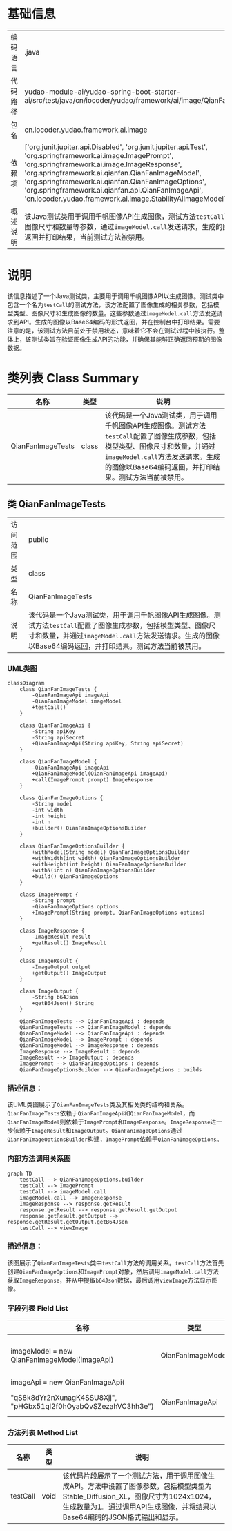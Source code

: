 # 基础信息

|      |      |
|------|------|
| 编码语言 | .java |
| 代码路径 | yudao-module-ai/yudao-spring-boot-starter-ai/src/test/java/cn/iocoder/yudao/framework/ai/image/QianFanImageTests.java |
| 包名 | cn.iocoder.yudao.framework.ai.image |
| 依赖项 | ['org.junit.jupiter.api.Disabled', 'org.junit.jupiter.api.Test', 'org.springframework.ai.image.ImagePrompt', 'org.springframework.ai.image.ImageResponse', 'org.springframework.ai.qianfan.QianFanImageModel', 'org.springframework.ai.qianfan.QianFanImageOptions', 'org.springframework.ai.qianfan.api.QianFanImageApi', 'cn.iocoder.yudao.framework.ai.image.StabilityAiImageModelTests.viewImage'] |
| 概述说明 | 该Java测试类用于调用千帆图像API生成图像，测试方法`testCall`配置了模型类型、图像尺寸和数量等参数，通过`imageModel.call`发送请求，生成的图像以Base64编码返回并打印结果，当前测试方法被禁用。 |

# 说明

该信息描述了一个Java测试类，主要用于调用千帆图像API以生成图像。测试类中包含一个名为`testCall`的测试方法，该方法配置了图像生成的相关参数，包括模型类型、图像尺寸和生成图像的数量。这些参数通过`imageModel.call`方法发送请求到API。生成的图像以Base64编码的形式返回，并在控制台中打印结果。需要注意的是，该测试方法目前处于禁用状态，意味着它不会在测试过程中被执行。整体上，该测试类旨在验证图像生成API的功能，并确保其能够正确返回预期的图像数据。

# 类列表 Class Summary

| 名称   | 类型  | 说明 |
|-------|------|-------------|
| QianFanImageTests | class | 该代码是一个Java测试类，用于调用千帆图像API生成图像。测试方法`testCall`配置了图像生成参数，包括模型类型、图像尺寸和数量，并通过`imageModel.call`方法发送请求。生成的图像以Base64编码返回，并打印结果。测试方法当前被禁用。 |



## 类 QianFanImageTests

|      |      |
|------|------|
| 访问范围 | public |
| 类型 | class |
| 名称 | QianFanImageTests |
| 说明 | 该代码是一个Java测试类，用于调用千帆图像API生成图像。测试方法`testCall`配置了图像生成参数，包括模型类型、图像尺寸和数量，并通过`imageModel.call`方法发送请求。生成的图像以Base64编码返回，并打印结果。测试方法当前被禁用。 |


### UML类图

```mermaid
classDiagram
    class QianFanImageTests {
        -QianFanImageApi imageApi
        -QianFanImageModel imageModel
        +testCall()
    }

    class QianFanImageApi {
        -String apiKey
        -String apiSecret
        +QianFanImageApi(String apiKey, String apiSecret)
    }

    class QianFanImageModel {
        -QianFanImageApi imageApi
        +QianFanImageModel(QianFanImageApi imageApi)
        +call(ImagePrompt prompt) ImageResponse
    }

    class QianFanImageOptions {
        -String model
        -int width
        -int height
        -int n
        +builder() QianFanImageOptionsBuilder
    }

    class QianFanImageOptionsBuilder {
        +withModel(String model) QianFanImageOptionsBuilder
        +withWidth(int width) QianFanImageOptionsBuilder
        +withHeight(int height) QianFanImageOptionsBuilder
        +withN(int n) QianFanImageOptionsBuilder
        +build() QianFanImageOptions
    }

    class ImagePrompt {
        -String prompt
        -QianFanImageOptions options
        +ImagePrompt(String prompt, QianFanImageOptions options)
    }

    class ImageResponse {
        -ImageResult result
        +getResult() ImageResult
    }

    class ImageResult {
        -ImageOutput output
        +getOutput() ImageOutput
    }

    class ImageOutput {
        -String b64Json
        +getB64Json() String
    }

    QianFanImageTests --> QianFanImageApi : depends
    QianFanImageTests --> QianFanImageModel : depends
    QianFanImageModel --> QianFanImageApi : depends
    QianFanImageModel --> ImagePrompt : depends
    QianFanImageModel --> ImageResponse : depends
    ImageResponse --> ImageResult : depends
    ImageResult --> ImageOutput : depends
    ImagePrompt --> QianFanImageOptions : depends
    QianFanImageOptionsBuilder --> QianFanImageOptions : builds
```

### 描述信息：
该UML类图展示了`QianFanImageTests`类及其相关类的结构和关系。`QianFanImageTests`依赖于`QianFanImageApi`和`QianFanImageModel`，而`QianFanImageModel`则依赖于`ImagePrompt`和`ImageResponse`。`ImageResponse`进一步依赖于`ImageResult`和`ImageOutput`。`QianFanImageOptions`通过`QianFanImageOptionsBuilder`构建，`ImagePrompt`依赖于`QianFanImageOptions`。


### 内部方法调用关系图

```mermaid
graph TD
    testCall --> QianFanImageOptions.builder
    testCall --> ImagePrompt
    testCall --> imageModel.call
    imageModel.call --> ImageResponse
    ImageResponse --> response.getResult
    response.getResult --> response.getResult.getOutput
    response.getResult.getOutput --> response.getResult.getOutput.getB64Json
    testCall --> viewImage
```

### 描述信息：
该图展示了`QianFanImageTests`类中`testCall`方法的调用关系。`testCall`方法首先创建`QianFanImageOptions`和`ImagePrompt`对象，然后调用`imageModel.call`方法获取`ImageResponse`，并从中提取`b64Json`数据，最后调用`viewImage`方法显示图像。

### 字段列表 Field List

| 名称  | 类型  | 说明 |
|-------|-------|------|
| imageModel = new QianFanImageModel(imageApi) | QianFanImageModel | private final QianFanImageModel imageModel = new QianFanImageModel(imageApi); 创建了一个私有的、不可变的QianFanImageModel实例，使用imageApi作为参数进行初始化。 |
| imageApi = new QianFanImageApi(
            "qS8k8dYr2nXunagK4SSU8Xjj", "pHGbx51ql2f0hOyabQvSZezahVC3hh3e") | QianFanImageApi | private final QianFanImageApi imageApi = new QianFanImageApi("qS8k8dYr2nXunagK4SSU8Xjj", "pHGbx51ql2f0hOyabQvSZezahVC3hh3e"); |

### 方法列表 Method List

| 名称  | 类型  | 说明 |
|-------|-------|------|
| testCall | void | 该代码片段展示了一个测试方法，用于调用图像生成API。方法中设置了图像参数，包括模型类型为Stable_Diffusion_XL，图像尺寸为1024x1024，生成数量为1。通过调用API生成图像，并将结果以Base64编码的JSON格式输出和显示。 |




